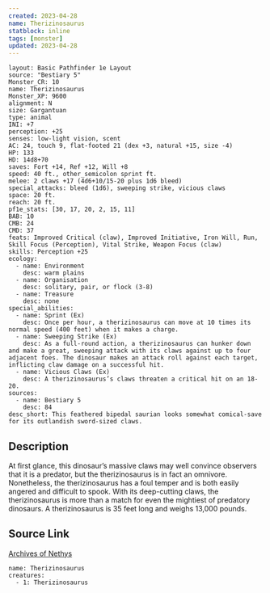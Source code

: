 ```yaml
---
created: 2023-04-28
name: Therizinosaurus
statblock: inline
tags: [monster]
updated: 2023-04-28
---
```

```statblock
layout: Basic Pathfinder 1e Layout
source: "Bestiary 5"
Monster_CR: 10
name: Therizinosaurus
Monster_XP: 9600
alignment: N
size: Gargantuan
type: animal
INI: +7
perception: +25
senses: low-light vision, scent
AC: 24, touch 9, flat-footed 21 (dex +3, natural +15, size -4)
HP: 133
HD: 14d8+70
saves: Fort +14, Ref +12, Will +8
speed: 40 ft., other_semicolon sprint ft.
melee: 2 claws +17 (4d6+10/15-20 plus 1d6 bleed)
special_attacks: bleed (1d6), sweeping strike, vicious claws
space: 20 ft.
reach: 20 ft.
pf1e_stats: [30, 17, 20, 2, 15, 11]
BAB: 10
CMB: 24
CMD: 37
feats: Improved Critical (claw), Improved Initiative, Iron Will, Run, Skill Focus (Perception), Vital Strike, Weapon Focus (claw)
skills: Perception +25
ecology:
  - name: Environment
    desc: warm plains
  - name: Organisation
    desc: solitary, pair, or flock (3-8)
  - name: Treasure
    desc: none
special_abilities:
  - name: Sprint (Ex)
    desc: Once per hour, a therizinosaurus can move at 10 times its normal speed (400 feet) when it makes a charge.
  - name: Sweeping Strike (Ex)
    desc: As a full-round action, a therizinosaurus can hunker down and make a great, sweeping attack with its claws against up to four adjacent foes. The dinosaur makes an attack roll against each target, inflicting claw damage on a successful hit.
  - name: Vicious Claws (Ex)
    desc: A therizinosaurus’s claws threaten a critical hit on an 18-20.
sources:
  - name: Bestiary 5
    desc: 84
desc_short: This feathered bipedal saurian looks somewhat comical-save for its outlandish sword-sized claws.
```
## Description
At first glance, this dinosaur’s massive claws may well convince observers that it is a predator, but the therizinosaurus is in fact an omnivore. Nonetheless, the therizinosaurus has a foul temper and is both easily angered and difficult to spook. With its deep-cutting claws, the therizinosaurus is more than a match for even the mightiest of predatory dinosaurs. A therizinosaurus is 35 feet long and weighs 13,000 pounds.
## Source Link
[Archives of Nethys](https://aonprd.com/MonsterDisplay.aspx?ItemName=Therizinosaurus)
```encounter-table
name: Therizinosaurus
creatures:
  - 1: Therizinosaurus
```
